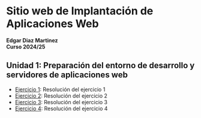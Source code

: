 # Sitio web de Implantación de Aplicaciones Web

**Edgar Diaz Martinez**  
**Curso 2024/25**

## Unidad 1: Preparación del entorno de desarrollo y servidores de aplicaciones web

- [Ejercicio 1](actividad1_1/ejercicio1-IAW.md): Resolución del ejercicio 1
- [Ejercicio 2](actividad1_1/ejercicio2-IAW.md): Resolución del ejercicio 2
- [Ejercicio 3](actividad1_1/ejercicio3-IAW.md): Resolución del ejercicio 3
- [Ejercicio 4](actividad1_1/ejercicio4-IAW.md): Resolución del ejercicio 4
